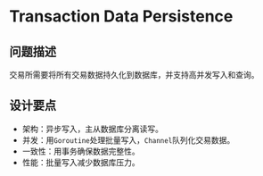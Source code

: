 # Transaction Data Persistence


## 问题描述
交易所需要将所有交易数据持久化到数据库，并支持高并发写入和查询。

## 设计要点
* 架构：异步写入，主从数据库分离读写。
* 并发：用`Goroutine`处理批量写入，`Channel`队列化交易数据。
* 一致性：用事务确保数据完整性。
* 性能：批量写入减少数据库压力。













